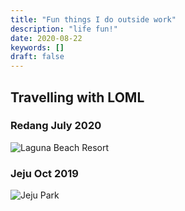 ```yaml
---
title: "Fun things I do outside work"
description: "life fun!"
date: 2020-08-22
keywords: []
draft: false
---
```


## Travelling with LOML

### Redang July 2020

![Laguna Beach Resort](/fun/redang-1.jpg)

### Jeju Oct 2019

![Jeju Park](/fun/jeju1.jpg)

